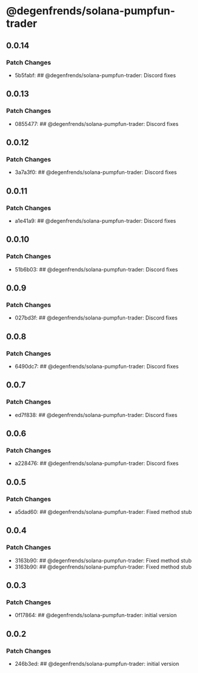 # @degenfrends/solana-pumpfun-trader

## 0.0.14

### Patch Changes

-   5b5fabf: ## @degenfrends/solana-pumpfun-trader: Discord fixes

## 0.0.13

### Patch Changes

-   0855477: ## @degenfrends/solana-pumpfun-trader: Discord fixes

## 0.0.12

### Patch Changes

-   3a7a3f0: ## @degenfrends/solana-pumpfun-trader: Discord fixes

## 0.0.11

### Patch Changes

-   a1e41a9: ## @degenfrends/solana-pumpfun-trader: Discord fixes

## 0.0.10

### Patch Changes

-   51b6b03: ## @degenfrends/solana-pumpfun-trader: Discord fixes

## 0.0.9

### Patch Changes

-   027bd3f: ## @degenfrends/solana-pumpfun-trader: Discord fixes

## 0.0.8

### Patch Changes

-   6490dc7: ## @degenfrends/solana-pumpfun-trader: Discord fixes

## 0.0.7

### Patch Changes

-   ed7f838: ## @degenfrends/solana-pumpfun-trader: Discord fixes

## 0.0.6

### Patch Changes

-   a228476: ## @degenfrends/solana-pumpfun-trader: Discord fixes

## 0.0.5

### Patch Changes

-   a5dad60: ## @degenfrends/solana-pumpfun-trader: Fixed method stub

## 0.0.4

### Patch Changes

-   3163b90: ## @degenfrends/solana-pumpfun-trader: Fixed method stub
-   3163b90: ## @degenfrends/solana-pumpfun-trader: Fixed method stub

## 0.0.3

### Patch Changes

-   0f17864: ## @degenfrends/solana-pumpfun-trader: initial version

## 0.0.2

### Patch Changes

-   246b3ed: ## @degenfrends/solana-pumpfun-trader: initial version

